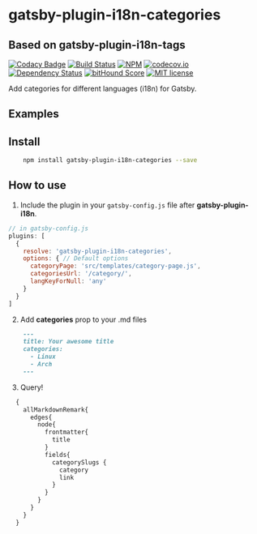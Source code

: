 # gatsby-plugin-i18n-categories

## Based on gatsby-plugin-i18n-tags


[![Codacy Badge](https://api.codacy.com/project/badge/Grade/0b3a917c0cb9433cb12eec33b989c723)](https://www.codacy.com/app/angeloocana/gatsby-plugin-i18n-categories?utm_source=github.com&utm_medium=referral&utm_content=juancamiloqhz/gatsby-plugin-i18n-tags&utm_campaign=badger)
[![Build Status](https://travis-ci.org/juancamiloqhz/gatsby-plugin-i18n-categories.svg)](https://travis-ci.org/juancamiloqhz/gatsby-plugin-i18n-categories)
[![NPM](https://img.shields.io/npm/v/gatsby-plugin-i18n-categories.svg)](https://www.npmjs.com/package/gatsby-plugin-i18n-categories)
[![codecov.io](http://codecov.io/github/juancamiloqhz/gatsby-plugin-i18n-categories/coverage.svg)](http://codecov.io/github/angeloocana/gatsby-plugin-i18n-categories)
[![Dependency Status](https://gemnasium.com/juancamiloqhz/gatsby-plugin-i18n-categories.svg)](https://gemnasium.com/juancamiloqhz/gatsby-plugin-i18n-categories)
[![bitHound Score](https://www.bithound.io/github/gotwarlost/istanbul/badges/score.svg)](https://www.bithound.io/github/juancamiloqhz/gatsby-plugin-i18n-categories)
[![MIT license](http://img.shields.io/badge/license-MIT-brightgreen.svg)](http://opensource.org/licenses/MIT)

Add categories for different languages (i18n) for Gatsby.


## Examples


## Install
```bash
    npm install gatsby-plugin-i18n-categories --save
```


## How to use
1. Include the plugin in your `gatsby-config.js` file after **gatsby-plugin-i18n**.

```javascript
// in gatsby-config.js
plugins: [
  {
    resolve: 'gatsby-plugin-i18n-categories',
    options: { // Default options
      categoryPage: 'src/templates/category-page.js',
      categoriesUrl: '/category/',
      langKeyForNull: 'any'
    }
  }
]
```


2. Add **categories** prop to your .md files
```markdown
    ---
    title: Your awesome title
    categories:
      - Linux
      - Arch
    ---
```


3. Query!

```graphql
  {
    allMarkdownRemark{
      edges{
        node{
          frontmatter{
            title
          }
          fields{
            categorySlugs {
              category
              link
            }
          }
        }
      }
    }
  }
```
